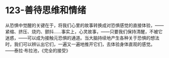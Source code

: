 # 123-善待思维和情绪
从恐惧中觉醒的关键在于，将我们心里的故事转换成对恐惧感觉的直接体验，——紧缩、挤压、烧灼、颤抖……事实上，心灵故事，——只要我们保持清醒，不被它迷惑，——可以成为接触元恐惧的通道。当大脑持续地产生各种关于恐惧的想法时，我们可以辨认出它们，一遍又一遍地推开它们，去体验身体直观的感觉。
——泰拉·布拉池，《完全的接受》